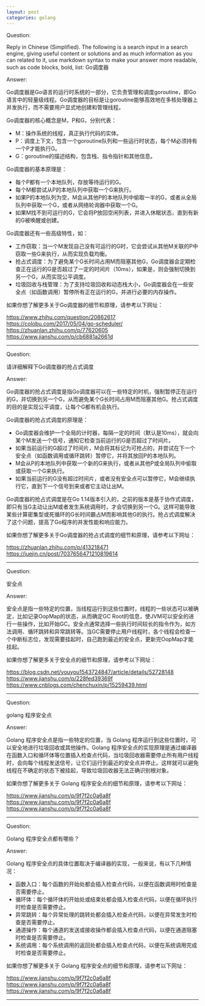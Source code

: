 ```yaml
---
layout: post
categories: golang
---
```

Question:

Reply in Chinese (Simplified).
The following is a search input in a search engine, giving useful content or solutions and as much information as you can related to it, use markdown syntax to make your answer more readable, such as code blocks, bold, list:
Go调度器

Answer:

Go调度器是Go语言的运行时系统的一部分，它负责管理和调度goroutine，即Go语言中的轻量级线程。Go调度器的目标是让goroutine能够高效地在多核处理器上并发执行，而不需要用户显式地创建和管理线程。

Go调度器的核心概念是M，P和G，分别代表：

- M：操作系统的线程，真正执行代码的实体。
- P：调度上下文，包含一个goroutine队列和一些运行时状态，每个M必须持有一个P才能执行G。
- G：goroutine的描述结构，包含栈、指令指针和其他信息。

Go调度器的基本原理是：

- 每个P都有一个本地队列，存放等待运行的G。
- 每个M都尝试从P的本地队列中获取一个G来执行。
- 如果P的本地队列为空，M会从其他P的本地队列中偷取一半的G，或者从全局队列中获取一个G，或者从网络轮询器中获取一个G。
- 如果M找不到可运行的G，它会将P放回空闲列表，并进入休眠状态，直到有新的G被唤醒或创建。

Go调度器还有一些高级特性，如：

- 工作窃取：当一个M发现自己没有可运行的G时，它会尝试从其他M关联的P中窃取一些G来执行，从而实现负载均衡。
- 抢占式调度：为了避免某个G长时间占用M而阻塞其他G，Go调度器会定期检查正在运行的G是否超过了一定的时间片（10ms），如果是，则会强制切换到另一个G，从而实现公平调度。
- 垃圾回收与栈管理：为了支持垃圾回收和动态栈大小，Go调度器会在一些安全点（如函数调用）暂停所有正在运行的G，并进行必要的内存操作。

如果你想了解更多关于Go调度器的细节和原理，请参考以下网址：

 https://www.zhihu.com/question/20862617
 https://colobu.com/2017/05/04/go-scheduler/
 https://zhuanlan.zhihu.com/p/77620605
 https://www.jianshu.com/p/cb6881a2661d


<hr/>

Question:

请详细解释下Go调度器的抢占式调度

Answer:

Go调度器的抢占式调度是指Go调度器可以在一些特定的时机，强制暂停正在运行的G，并切换到另一个G，从而避免某个G长时间占用M而阻塞其他G。抢占式调度的目的是实现公平调度，让每个G都有机会执行。

Go调度器的抢占式调度的原理是：

- Go调度器会维护一个全局的计时器，每隔一定的时间（默认是10ms），就会向某个M发送一个信号，通知它检查当前运行的G是否超过了时间片。
- 如果当前运行的G超过了时间片，M会将其标记为可抢占的，并尝试在下一个安全点（如函数调用或循环跳转）暂停它，并将其放回P的本地队列。
- M会从P的本地队列中获取一个新的G来执行，或者从其他P或全局队列中偷取或获取一个G来执行。
- 如果当前运行的G没有超过时间片，或者没有安全点可以暂停它，M会继续执行它，直到下一个信号到来或者它主动让出M。

Go调度器的抢占式调度是在Go 1.14版本引入的，之前的版本是基于协作式调度，即只有当G主动让出M或者发生系统调用时，才会切换到另一个G。这样可能导致某些计算密集型或死循环的G长时间霸占M而影响其他G的执行。抢占式调度解决了这个问题，提高了Go程序的并发性能和响应能力。

如果你想了解更多关于Go调度器的抢占式调度的细节和原理，请参考以下网址：

 https://zhuanlan.zhihu.com/p/413218471
 https://juejin.cn/post/7037656471210819614


<hr/>

Question:

安全点

Answer:

安全点是指一些特定的位置，当线程运行到这些位置时，线程的一些状态可以被确定，比如记录OopMap的状态，从而确定GC Root的信息，使JVM可以安全的进行一些操作，比如开始GC。安全点通常选择一些执行时间较长的指令作为，如方法调用、循环跳转和异常跳转等。当GC需要停止用户线程时，各个线程会检查一个中断标志位，发现需要挂起时，自己跑到最近的安全点，更新完OopMap才能挂起。

如果你想了解更多关于安全点的细节和原理，请参考以下网址：

 https://blog.csdn.net/youyou1543724847/article/details/52728148
 https://www.jianshu.com/p/228fed39369f
 https://www.cnblogs.com/chenchuxin/p/15259439.html


<hr/>

Question:

golang 程序安全点

Answer:

Golang 程序安全点是指一些特定的位置，当 Golang 程序运行到这些位置时，可以安全地进行垃圾回收或其他操作。Golang 程序安全点的实现原理是通过编译器在函数入口和循环体等位置插入检查点代码，当垃圾回收器需要停止所有用户线程时，会向每个线程发送信号，让它们运行到最近的安全点并停止。这样就可以避免线程在不确定的状态下被挂起，导致垃圾回收器无法正确识别根对象。

如果你想了解更多关于 Golang 程序安全点的细节和原理，请参考以下网址：

 https://www.jianshu.com/p/9f7f2c0a6a8f
 https://www.jianshu.com/p/9f7f2c0a6a8f
 https://www.jianshu.com/p/9f7f2c0a6a8f


<hr/>

Question:

Golang 程序安全点都有哪些？

Answer:

Golang 程序安全点的具体位置取决于编译器的实现，一般来说，有以下几种情况：

- 函数入口：每个函数的开始处都会插入检查点代码，以便在函数调用时检查是否需要停止。
- 循环体：每个循环体的开始处或结束处都会插入检查点代码，以便在循环执行时检查是否需要停止。
- 异常跳转：每个异常处理的跳转处都会插入检查点代码，以便在异常发生时检查是否需要停止。
- 通道操作：每个通道的发送或接收操作都会插入检查点代码，以便在通道阻塞时检查是否需要停止。
- 系统调用：每个系统调用的返回处都会插入检查点代码，以便在系统调用完成时检查是否需要停止。

如果你想了解更多关于 Golang 程序安全点的细节和原理，请参考以下网址：

 https://www.jianshu.com/p/9f7f2c0a6a8f
 https://www.jianshu.com/p/9f7f2c0a6a8f
 https://www.jianshu.com/p/9f7f2c0a6a8f


<hr/>

